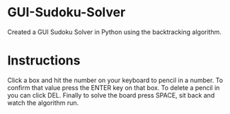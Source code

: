 # GUI-Sudoku-Solver
Created a GUI Sudoku Solver in Python using the backtracking algorithm.

# Instructions
Click a box and hit the number on your keyboard to pencil in a number. To confirm that value press the ENTER key on that box. 
To delete a pencil in you can click DEL. Finally to solve the board press SPACE, sit back and watch the algorithm run.
